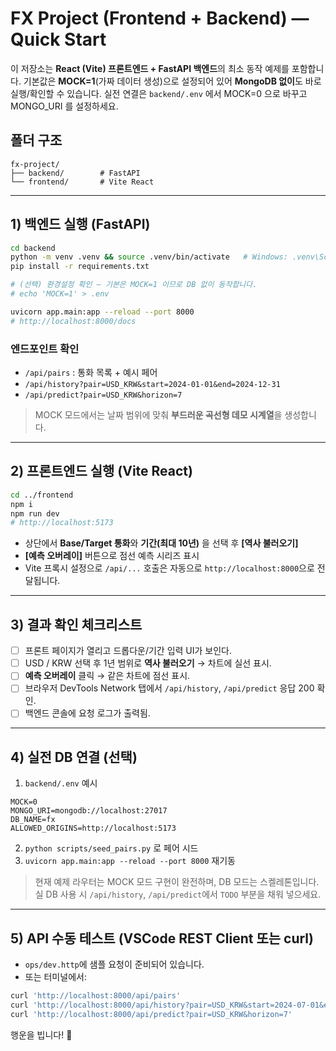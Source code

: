 # FX Project (Frontend + Backend) — Quick Start

이 저장소는 **React (Vite) 프론트엔드 + FastAPI 백엔드**의 최소 동작 예제를 포함합니다.
기본값은 **MOCK=1**(가짜 데이터 생성)으로 설정되어 있어 **MongoDB 없이**도 바로 실행/확인할 수 있습니다.
실전 연결은 `backend/.env` 에서 MOCK=0 으로 바꾸고 MONGO_URI 를 설정하세요.

## 폴더 구조
```
fx-project/
├── backend/        # FastAPI
└── frontend/       # Vite React
```

---

## 1) 백엔드 실행 (FastAPI)
```bash
cd backend
python -m venv .venv && source .venv/bin/activate   # Windows: .venv\Scripts\activate
pip install -r requirements.txt

# (선택) 환경설정 확인 — 기본은 MOCK=1 이므로 DB 없이 동작합니다.
# echo 'MOCK=1' > .env

uvicorn app.main:app --reload --port 8000
# http://localhost:8000/docs
```

### 엔드포인트 확인
- `/api/pairs` : 통화 목록 + 예시 페어
- `/api/history?pair=USD_KRW&start=2024-01-01&end=2024-12-31`
- `/api/predict?pair=USD_KRW&horizon=7`

> MOCK 모드에서는 날짜 범위에 맞춰 **부드러운 곡선형 데모 시계열**을 생성합니다.

---

## 2) 프론트엔드 실행 (Vite React)
```bash
cd ../frontend
npm i
npm run dev
# http://localhost:5173
```

- 상단에서 **Base/Target 통화**와 **기간(최대 10년)** 을 선택 후 **[역사 불러오기]**
- **[예측 오버레이]** 버튼으로 점선 예측 시리즈 표시
- Vite 프록시 설정으로 `/api/...` 호출은 자동으로 `http://localhost:8000`으로 전달됩니다.

---

## 3) 결과 확인 체크리스트
- [ ] 프론트 페이지가 열리고 드롭다운/기간 입력 UI가 보인다.
- [ ] USD / KRW 선택 후 1년 범위로 **역사 불러오기** → 차트에 실선 표시.
- [ ] **예측 오버레이** 클릭 → 같은 차트에 점선 표시.
- [ ] 브라우저 DevTools Network 탭에서 `/api/history`, `/api/predict` 응답 200 확인.
- [ ] 백엔드 콘솔에 요청 로그가 출력됨.

---

## 4) 실전 DB 연결 (선택)
1) `backend/.env` 예시
```
MOCK=0
MONGO_URI=mongodb://localhost:27017
DB_NAME=fx
ALLOWED_ORIGINS=http://localhost:5173
```
2) `python scripts/seed_pairs.py` 로 페어 시드
3) `uvicorn app.main:app --reload --port 8000` 재기동

> 현재 예제 라우터는 MOCK 모드 구현이 완전하며, DB 모드는 스켈레톤입니다.
> 실 DB 사용 시 `/api/history`, `/api/predict`에서 `TODO` 부분을 채워 넣으세요.

---

## 5) API 수동 테스트 (VSCode REST Client 또는 curl)
- `ops/dev.http`에 샘플 요청이 준비되어 있습니다.
- 또는 터미널에서:
```bash
curl 'http://localhost:8000/api/pairs'
curl 'http://localhost:8000/api/history?pair=USD_KRW&start=2024-07-01&end=2024-08-31'
curl 'http://localhost:8000/api/predict?pair=USD_KRW&horizon=7'
```

행운을 빕니다! 🚀
